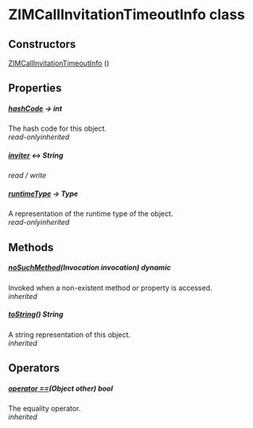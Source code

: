 


# ZIMCallInvitationTimeoutInfo class













## Constructors

[ZIMCallInvitationTimeoutInfo](../zego_uikit_prebuilt_live_audio_room/ZIMCallInvitationTimeoutInfo/ZIMCallInvitationTimeoutInfo.md) ()

   


## Properties

##### [hashCode](../zego_uikit_prebuilt_live_audio_room/ZIMCallInvitationTimeoutInfo/hashCode.md) &#8594; int



The hash code for this object.  
_<span class="feature">read-only</span><span class="feature">inherited</span>_



##### [inviter](../zego_uikit_prebuilt_live_audio_room/ZIMCallInvitationTimeoutInfo/inviter.md) &#8596; String



  
_<span class="feature">read / write</span>_



##### [runtimeType](../zego_uikit_prebuilt_live_audio_room/ZIMCallInvitationTimeoutInfo/runtimeType.md) &#8594; Type



A representation of the runtime type of the object.  
_<span class="feature">read-only</span><span class="feature">inherited</span>_





## Methods

##### [noSuchMethod](../zego_uikit_prebuilt_live_audio_room/ZIMCallInvitationTimeoutInfo/noSuchMethod.md)(Invocation invocation) dynamic



Invoked when a non-existent method or property is accessed.  
_<span class="feature">inherited</span>_



##### [toString](../zego_uikit_prebuilt_live_audio_room/ZIMCallInvitationTimeoutInfo/toString.md)() String



A string representation of this object.  
_<span class="feature">inherited</span>_





## Operators

##### [operator ==](../zego_uikit_prebuilt_live_audio_room/ZIMCallInvitationTimeoutInfo/operator_equals.md)(Object other) bool



The equality operator.  
_<span class="feature">inherited</span>_















